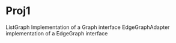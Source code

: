 # Proj1

ListGraph Implementation of a Graph interface
EdgeGraphAdapter implementation of a EdgeGraph interface
